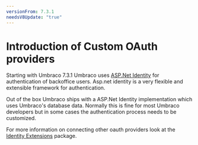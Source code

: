 ```yaml
---
versionFrom: 7.3.1
needsV8Update: "true"
---
```


# Introduction of Custom OAuth providers

Starting with Umbraco 7.3.1 Umbraco uses [ASP.Net Identity](https://www.asp.net/identity) for authentication of backoffice users. Asp.net identity is a very flexible and extensible framework for authentication.

Out of the box Umbraco ships with a ASP.Net Identity implementation which uses Umbraco's database data. Normally this is fine for most Umbraco developers
but in some cases the authentication process needs to be customized.

For more information on connecting other oauth providers look at the [Identity Extensions](https://github.com/umbraco/UmbracoIdentityExtensions) package.
